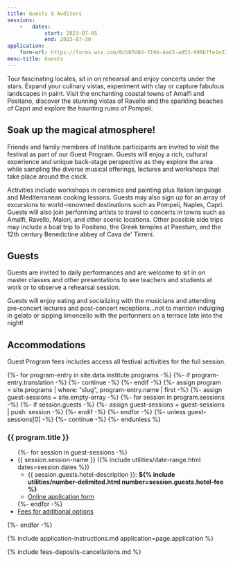 ```yaml
---
title: Guests & Auditors
sessions:
    -   dates:
            start: 2023-07-05
            end: 2023-07-30
application:
    form-url: https://forms.wix.com/0cb07d8d-319b-4ed3-a053-999b7fe2e326:edcacead-0546-45f0-bc7a-481cb8a4ffc0
menu-title: Guests
---
```


<section class="standard-block" markdown="1">

Tour fascinating locales, sit in on rehearsal and enjoy concerts under the stars. Expand your culinary vistas, experiment with clay or capture fabulous landscapes in paint. Visit the enchanting coastal towns of Amalfi and Positano, discover the stunning vistas of Ravello and the sparkling beaches of Capri and explore the haunting ruins of Pompeii.

## Soak up the magical atmosphere!

Friends and family members of Institute participants are invited to visit the festival as part of our Guest Program.  Guests will enjoy a rich, cultural experience and unique back-stage perspective as they explore the area while sampling the diverse musical offerings, lectures and workshops that take place around the clock.

Activities include workshops in ceramics and painting plus Italian language and Mediterranean cooking lessons. Guests may also sign up for an array of excursions to world-renowned destinations such as Pompeii, Naples, Capri. Guests will also join performing artists to travel to concerts in towns such as Amalfi, Ravello, Maiori, and other scenic locations. Other possible side trips may include a boat trip to Positano, the Greek temples at Paestum, and the 12th century Benedictine abbey of Cava de' Tirreni.

## Guests

Guests are invited to daily performances and are welcome to sit in on master classes and other presentations to see teachers and students at work or to observe a rehearsal session.

Guests will enjoy eating and socializing with the musicians and attending pre-concert lectures and post-concert receptions…not to mention indulging in gelato or sipping limoncello with the performers on a terrace late into the night!


## Accommodations

Guest Program fees includes access all festival activities for the full session.

{%- for program-entry in site.data.institute.programs -%}
    {%- if program-entry.translation -%}
        {%- continue -%}
    {%- endif -%}
    {%- assign program = site.programs | where: "slug", program-entry.name | first -%}
    {%- assign guest-sessions = site.empty-array -%}
    {%- for session in program.sessions -%}
        {%- if session.guests -%}
            {%- assign guest-sessions = guest-sessions | push: session -%}
        {%- endif -%}
    {%- endfor -%}
    {%- unless guest-sessions[0] -%}
        {%- continue -%}
    {%- endunless %}
<h3>{{ program.title }}</h3>
<ul>
    {%- for session in guest-sessions -%}
    <li>{{ session.session-name }} ({% include utilities/date-range.html dates=session.dates %})
        <ul>
            <li>{{ session.guests.hotel-description }}: <strong>${% include utilities/number-delimited.html number=session.guests.hotel-fee %}</strong></li>
            <li><a href="{{ session.guests.form-url }}">Online application form</a></li>
        </ul>
    </li>
    {%- endfor -%}
    <li><a href="{{ program.url | relative_url }}#options-for-meal-plan-excursions-cooking--language-classes">Fees for additional options</a></li>
</ul>
{%- endfor -%}



{% include application-instructions.md application=page.application %}

{% include fees-deposits-cancellations.md %}

</section>